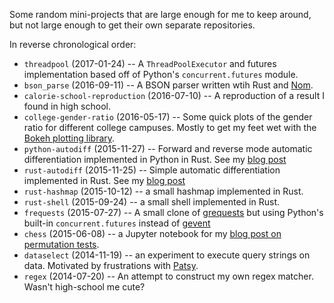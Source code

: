 Some random mini-projects that are large enough for me to keep around,
but not large enough to get their own separate repositories.

In reverse chronological order:

- `threadpool` (2017-01-24) -- A `ThreadPoolExecutor` and futures
  implementation based off of Python's `concurrent.futures` module.
- `bson_parse` (2016-09-11) -- A BSON parser written wtih Rust and
  [Nom](https://github.com/geal/nom).
- `calorie-school-reproduction` (2016-07-10) -- A reproduction of a
  result I found in high school.
- `college-gender-ratio` (2016-05-17) -- Some quick plots of the gender
  ratio for different college campuses. Mostly to get my feet wet with
  the [Bokeh plotting library](https://bokeh.pydata.org).
- `python-autodiff` (2015-11-27) -- Forward and reverse mode automatic
  differentiation implemented in Python in Rust. See my [blog
  post](http://www.columbia.edu/~ahd2125/post/2015/12/5/)
- `rust-autodiff` (2015-11-25) -- Simple automatic differentiation
  implemented in Rust. See my [blog
  post](http://www.columbia.edu/~ahd2125/post/2015/12/5/)
- `rust-hashmap` (2015-10-12) -- a small hashmap implemented in Rust.
- `rust-shell` (2015-09-24) -- a small shell implemented in Rust.
- `frequests` (2015-07-27) -- A small clone of
  [grequests](https://github.com/kennethreitz/grequests) but using Python's
  built-in `concurrent.futures` instead of [gevent](http://www.gevent.org/)
- `chess` (2015-06-08) -- a Jupyter notebook for my [blog post on
  permutation tests](http://www.columbia.edu/~ahd2125/post/2015/6/8/).
- `dataselect` (2014-11-19) -- an experiment to execute query strings on
  data. Motivated by frustrations with
  [Patsy](https://github.com/pydata/patsy).
- `regex` (2014-07-20) -- An attempt to construct my own regex matcher.
  Wasn't high-school me cute?
